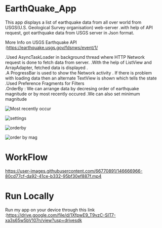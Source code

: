 
# EarthQuake_App

This app displays a list of earthquake data from all over world from USGS(U.S. Geological Survey organisation) web-server .with help of API request, got earthquake data from USGS server in Json format.  

More Info on USGS Earthquake API :https://earthquake.usgs.gov/fdsnws/event/1/

 .Used AsyncTaskLoader in background thread where HTTP Network request is done to fetch data from server.
 .With the help of ListView and ArrayAdapter, fetched data is displayed .  
 .A ProgressBar is used to show the Network activity . If there is problem with loading data then an alternate TextView is shown which tells the state  
 .Used Preference Fragments for Filters                
    .OrderBy : We can arrange data by decresing order of earthquake magnitude or by most recently occured
    .We can also set minimum magnitude
    
![Most recently occur](https://user-images.githubusercontent.com/66770891/146666591-60f3065f-1f8b-4b76-b02b-80a19b0feb02.jpeg)   
    
![settings](https://user-images.githubusercontent.com/66770891/146666621-ab9cf20b-c62e-41d5-a3f6-f21415c65beb.jpeg)

![orderby](https://user-images.githubusercontent.com/66770891/146666626-72ddf76c-8b3b-4bf6-9219-678596f93d57.jpeg)

![order by mag](https://user-images.githubusercontent.com/66770891/146666503-9a1c2656-7d39-4a7a-9856-47bfc710060e.jpeg)


# WorkFlow


https://user-images.githubusercontent.com/66770891/146666966-80cd77cf-da92-41ce-b332-95bf30ef887f.mp4

# Run Locally
Run my app on your device through this link :https://drive.google.com/file/d/1XfpwE9_T9vzC-SIT7-xa3s65w5bV107n/view?usp=drivesdk


